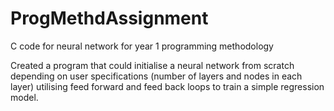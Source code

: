 # ProgMethdAssignment
C code for neural network for year 1 programming methodology

Created a program that could initialise a neural network from scratch depending on user specifications (number of layers and nodes in each layer) utilising feed forward and feed back loops to train a simple regression model.
